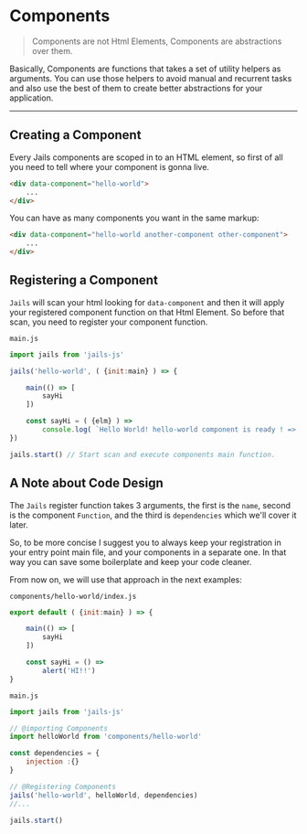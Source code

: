 # Components

> Components are not Html Elements, Components are abstractions over them.

Basically, Components are functions that takes a set of utility helpers as arguments.
You can use those helpers to avoid manual and recurrent tasks and also use the best of them to create better abstractions for your application.

---

## Creating a Component

Every Jails components are scoped in to an HTML element, so first of all you need to tell where your component is gonna live.

```html
<div data-component="hello-world">
    ...
</div>
```

You can have as many components you want in the same markup:

```html
<div data-component="hello-world another-component other-component">
    ...
</div>
```

## Registering a Component

`Jails` will scan your html looking for `data-component` and then it will apply your registered component function on that Html Element. So before that scan, you need to register your component function.


`main.js`

```js
import jails from 'jails-js'

jails('hello-world', ( {init:main} ) => {

    main(() => [
        sayHi
    ])

    const sayHi = ( {elm} ) =>
        console.log( `Hello World! hello-world component is ready ! => ${elm}` )
})

jails.start() // Start scan and execute components main function.
```

## A Note about Code Design

The `Jails` register function takes 3 arguments, the first is the `name`, second is the component `Function`, and the third is `dependencies` which we'll cover it later.

So, to be more concise I suggest you to always keep your registration in your entry point main file, and your components in a separate one. In that way you can save some boilerplate and keep your code cleaner.

From now on, we will use that approach in the next examples:


`components/hello-world/index.js`

```js
export default ( {init:main} ) => {

    main(() => [
        sayHi
    ])

    const sayHi = () =>
        alert('HI!!')
}
```

`main.js`

```js
import jails from 'jails-js'

// @importing Components
import helloWorld from 'components/hello-world'

const dependencies = {
    injection :{}
}

// @Registering Components
jails('hello-world', helloWorld, dependencies)
//...

jails.start()
```
